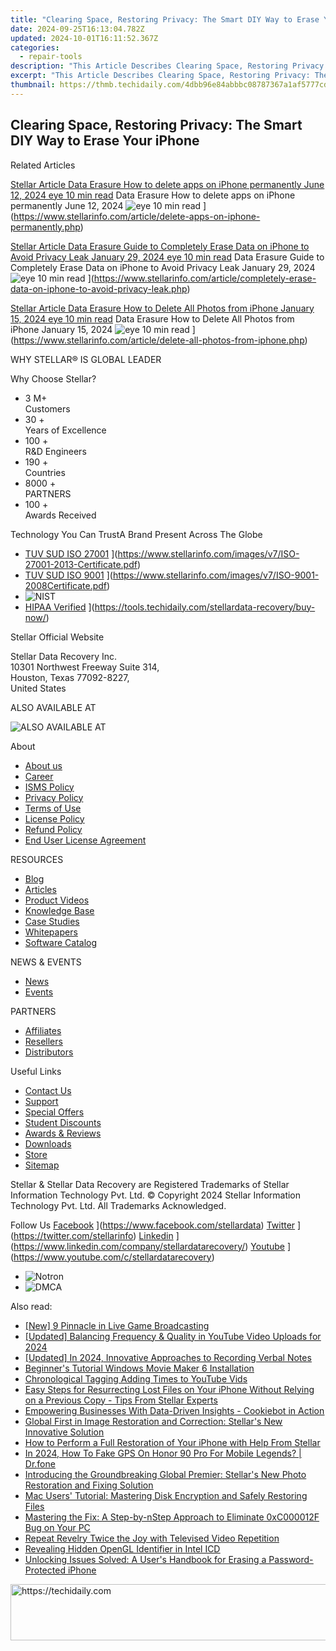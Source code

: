 ```yaml
---
title: "Clearing Space, Restoring Privacy: The Smart DIY Way to Erase Your iPhone"
date: 2024-09-25T16:13:04.782Z
updated: 2024-10-01T16:11:52.367Z
categories:
  - repair-tools
description: "This Article Describes Clearing Space, Restoring Privacy: The Smart DIY Way to Erase Your iPhone"
excerpt: "This Article Describes Clearing Space, Restoring Privacy: The Smart DIY Way to Erase Your iPhone"
thumbnail: https://thmb.techidaily.com/4dbb96e84abbbc08787367a1af5777cd4560a19b1ed332d7a4f64409037b9669.jpg
---
```


## Clearing Space, Restoring Privacy: The Smart DIY Way to Erase Your iPhone

Related Articles

[Stellar Article Data Erasure  How to delete apps on iPhone permanently June 12, 2024 eye 10 min read](https://www.stellarinfo.com/public/image/article/Ways-to-delete-apps-on-iPhone-permanently-621.jpg) Data Erasure  How to delete apps on iPhone permanently June 12, 2024 ![eye](https://www.stellarinfo.com/public/newarticle/images/eye.png) 10 min read ](https://www.stellarinfo.com/article/delete-apps-on-iphone-permanently.php)

[Stellar Article Data Erasure  Guide to Completely Erase Data on iPhone to Avoid Privacy Leak January 29, 2024 eye 10 min read](https://www.stellarinfo.com/public/image/article/Erase-Data-on-iPhone-to-avoid-Privacy-Leak-619.jpg) Data Erasure  Guide to Completely Erase Data on iPhone to Avoid Privacy Leak January 29, 2024 ![eye](https://www.stellarinfo.com/public/newarticle/images/eye.png) 10 min read ](https://www.stellarinfo.com/article/completely-erase-data-on-iphone-to-avoid-privacy-leak.php)

[Stellar Article Data Erasure  How to Delete All Photos from iPhone January 15, 2024 eye 10 min read](https://www.stellarinfo.com/public/image/article/Methods-to-Delete-all-Photos-from-iPhone-617.jpg) Data Erasure  How to Delete All Photos from iPhone January 15, 2024 ![eye](https://www.stellarinfo.com/public/newarticle/images/eye.png) 10 min read ](https://www.stellarinfo.com/article/delete-all-photos-from-iphone.php)

 WHY STELLAR® IS GLOBAL LEADER

 Why Choose Stellar?

* 3  M+  
Customers
* 30 +  
Years of Excellence
* 100 +  
R&D Engineers
* 190 +  
Countries
* 8000 +  
PARTNERS
* 100 +  
Awards Received

 Technology You Can TrustA Brand Present Across The Globe

* [TUV SUD ISO 27001](https://www.stellarinfo.com/images/v7/tuv1.png) ](https://www.stellarinfo.com/images/v7/ISO-27001-2013-Certificate.pdf)
* [TUV SUD ISO 9001](https://www.stellarinfo.com/images/v7/tuv2.png) ](https://www.stellarinfo.com/images/v7/ISO-9001-2008Certificate.pdf)
* ![NIST](https://www.stellarinfo.com/images/v7/nist.png)
* [HIPAA Verified](https://www.stellarinfo.com/images/v7/hipa.png) ](https://tools.techidaily.com/stellardata-recovery/buy-now/)

 Stellar Official Website

 Stellar Data Recovery Inc.  
 10301 Northwest Freeway Suite 314,  
 Houston, Texas 77092-8227,  
 United States

 ALSO AVAILABLE AT

![ALSO AVAILABLE AT](https://www.stellarinfo.com/images/v7/Partners_logo_new.png)

 About

* [About us](https://tools.techidaily.com/stellardata-recovery/buy-now/)
* [Career](https://tools.techidaily.com/stellardata-recovery/buy-now/)
* [ISMS Policy](https://tools.techidaily.com/stellardata-recovery/buy-now/)
* [Privacy Policy](https://tools.techidaily.com/stellardata-recovery/buy-now/)
* [Terms of Use](https://tools.techidaily.com/stellardata-recovery/buy-now/)
* [License Policy](https://www.stellarinfo.com/software-licensing-usage.php)
* [Refund Policy](https://tools.techidaily.com/stellardata-recovery/buy-now/)
* [End User License Agreement](https://tools.techidaily.com/stellardata-recovery/buy-now/)

 RESOURCES

* [Blog](https://tools.techidaily.com/stellardata-recovery/buy-now/)
* [Articles](https://tools.techidaily.com/stellardata-recovery/buy-now/)
* [Product Videos](https://tools.techidaily.com/stellardata-recovery/buy-now/)
* [Knowledge Base](https://tools.techidaily.com/stellardata-recovery/buy-now/)
* [Case Studies](https://tools.techidaily.com/stellardata-recovery/buy-now/)
* [Whitepapers](https://tools.techidaily.com/stellardata-recovery/buy-now/)
* [Software Catalog](https://tools.techidaily.com/stellardata-recovery/buy-now/)

 NEWS & EVENTS

* [News](https://tools.techidaily.com/stellardata-recovery/buy-now/)
* [Events](https://www.stellarinfo.com/affiliate-summit/affiliate-summit.php)

 PARTNERS

* [Affiliates](https://tools.techidaily.com/stellardata-recovery/buy-now/)
* [Resellers](https://tools.techidaily.com/stellardata-recovery/buy-now/)
* [Distributors](https://tools.techidaily.com/stellardata-recovery/buy-now/)

 Useful Links

* [Contact Us](https://www.stellarinfo.com/contact/contact-us.php)
* [Support](https://tools.techidaily.com/stellardata-recovery/buy-now/)
* [Special Offers](https://tools.techidaily.com/stellardata-recovery/buy-now/)
* [Student Discounts](https://www.stellarinfo.com/student-discount/)
* [Awards & Reviews](https://tools.techidaily.com/stellardata-recovery/buy-now/)
* [Downloads](https://www.stellarinfo.com/download.php)
* [Store](https://tools.techidaily.com/stellardata-recovery/buy-now/)
* [Sitemap](https://www.stellarinfo.com/sitemap.php)

 Stellar & Stellar Data Recovery are Registered Trademarks of Stellar Information Technology Pvt. Ltd. © Copyright 2024 Stellar Information Technology Pvt. Ltd. All Trademarks Acknowledged.

Follow Us [Facebook](https://www.stellarinfo.com/Images/fb.png) ](https://www.facebook.com/stellardata) [Twitter](https://www.stellarinfo.com/Images/tw.png) ](https://twitter.com/stellarinfo) [Linkedin](https://www.stellarinfo.com/Images/in.png) ](https://www.linkedin.com/company/stellardatarecovery/) [Youtube](https://www.stellarinfo.com/newblacktheme/images/yt.png) ](https://www.youtube.com/c/stellardatarecovery)

* ![Notron](https://www.stellarinfo.com/images/v7/notron.png)
* ![DMCA](https://www.stellarinfo.com/images/v7/dmca.png)

<ins class="adsbygoogle"
     style="display:block"
     data-ad-format="autorelaxed"
     data-ad-client="ca-pub-7571918770474297"
     data-ad-slot="1223367746"></ins>

<ins class="adsbygoogle"
     style="display:block"
     data-ad-client="ca-pub-7571918770474297"
     data-ad-slot="8358498916"
     data-ad-format="auto"
     data-full-width-responsive="true"></ins>

<span class="atpl-alsoreadstyle">Also read:</span>
<div><ul>
<li><a href="https://extra-resources.techidaily.com/new-9-pinnacle-in-live-game-broadcasting/"><u>[New] 9 Pinnacle in Live Game Broadcasting</u></a></li>
<li><a href="https://facebook-video-footage.techidaily.com/updated-balancing-frequency-and-quality-in-youtube-video-uploads-for-2024/"><u>[Updated] Balancing Frequency & Quality in YouTube Video Uploads for 2024</u></a></li>
<li><a href="https://fox-http.techidaily.com/updated-in-2024-innovative-approaches-to-recording-verbal-notes/"><u>[Updated] In 2024, Innovative Approaches to Recording Verbal Notes</u></a></li>
<li><a href="https://extra-tips.techidaily.com/beginners-tutorial-windows-movie-maker-6-installation/"><u>Beginner's Tutorial Windows Movie Maker 6 Installation</u></a></li>
<li><a href="https://extra-information.techidaily.com/chronological-tagging-adding-times-to-youtube-vids/"><u>Chronological Tagging Adding Times to YouTube Vids</u></a></li>
<li><a href="https://data-safeguard.techidaily.com/easy-steps-for-resurrecting-lost-files-on-your-iphone-without-relying-on-a-previous-copy-tips-from-stellar-experts/"><u>Easy Steps for Resurrecting Lost Files on Your iPhone Without Relying on a Previous Copy - Tips From Stellar Experts</u></a></li>
<li><a href="https://data-safeguard.techidaily.com/empowering-businesses-with-data-driven-insights-cookiebot-in-action/"><u>Empowering Businesses With Data-Driven Insights - Cookiebot in Action</u></a></li>
<li><a href="https://data-safeguard.techidaily.com/global-first-in-image-restoration-and-correction-stellars-new-innovative-solution/"><u>Global First in Image Restoration and Correction: Stellar's New Innovative Solution</u></a></li>
<li><a href="https://data-safeguard.techidaily.com/how-to-perform-a-full-restoration-of-your-iphone-with-help-from-stellar/"><u>How to Perform a Full Restoration of Your iPhone with Help From Stellar</u></a></li>
<li><a href="https://review-topics.techidaily.com/in-2024-how-to-fake-gps-on-honor-90-pro-for-mobile-legends-drfone-by-drfone-virtual-android/"><u>In 2024, How To Fake GPS On Honor 90 Pro For Mobile Legends? | Dr.fone</u></a></li>
<li><a href="https://data-safeguard.techidaily.com/introducing-the-groundbreaking-global-premier-stellars-new-photo-restoration-and-fixing-solution/"><u>Introducing the Groundbreaking Global Premier: Stellar's New Photo Restoration and Fixing Solution</u></a></li>
<li><a href="https://data-safeguard.techidaily.com/mac-users-tutorial-mastering-disk-encryption-and-safely-restoring-files/"><u>Mac Users' Tutorial: Mastering Disk Encryption and Safely Restoring Files</u></a></li>
<li><a href="https://common-error.techidaily.com/mastering-the-fix-a-step-by-nstep-approach-to-eliminate-0xc000012f-bug-on-your-pc/"><u>Mastering the Fix: A Step-by-nStep Approach to Eliminate 0xC000012F Bug on Your PC</u></a></li>
<li><a href="https://youtube-videos.techidaily.com/repeat-revelry-twice-the-joy-with-televised-video-repetition/"><u>Repeat Revelry Twice the Joy with Televised Video Repetition</u></a></li>
<li><a href="https://driver-error.techidaily.com/revealing-hidden-opengl-identifier-in-intel-icd/"><u>Revealing Hidden OpenGL Identifier in Intel ICD</u></a></li>
<li><a href="https://data-safeguard.techidaily.com/unlocking-issues-solved-a-users-handbook-for-erasing-a-password-protected-iphone/"><u>Unlocking Issues Solved: A User's Handbook for Erasing a Password-Protected iPhone</u></a></li>
</ul></div>

<!-- affiliate ads begin -->
<a href="https://aidotcom.pxf.io/c/5597632/2134499/19576" target="_top" id="2134499">
  <img src="//a.impactradius-go.com/display-ad/19576-2134499" border="0" alt="https://techidaily.com" width="600" height="90"/>
</a>
<img height="0" width="0" src="https://aidotcom.pxf.io/i/5597632/2134499/19576" style="position:absolute;visibility:hidden;" border="0" />
<!-- affiliate ads end -->

